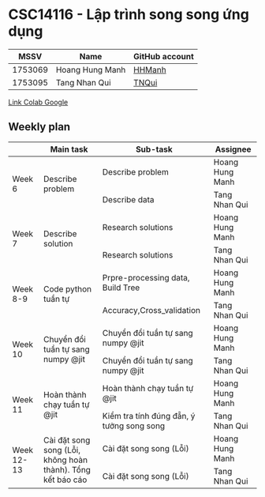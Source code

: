 # CSC14116 - Lập trình song song ứng dụng

| MSSV | Name |  GitHub account | 
| -------- | -------- | -------- | 
| 1753069   | Hoang Hung Manh | [HHManh](https://github.com/hungmanhhoang963) | 
| 1753095   | Tang Nhan Qui     | [TNQui](https://github.com/tangnhanqui) |
[Link Colab Google](https://colab.research.google.com/drive/1L1Ot_xYIrIHmQHy05E7wUta5Mr8-tTOV#scrollTo=b3ykin0rCFxO)

## Weekly plan

<table class="wp">
  <thead>
    <tr>
      <th class="tg-0pky"></th>
      <th class="tg-rk9a">Main task</th>
      <th class="tg-rk9a">Sub-task</th>
      <th class="tg-rk9a">Assignee</th>
    </tr>
  </thead>
  <tbody>
    <tr>
      <td class="tg-9hil" rowspan="3">Week 6</td>
      <td class="tg-9wq8" rowspan="3">Describe problem</td>
    </tr>
    <tr>
      <td class="tg-0pky">Describe problem</td>
      <td class="tg-kgv7"></span>Hoang Hung Manh</td>
    </tr>
    <tr>
      <td class="tg-0pky">Describe data</td>
      <td class="tg-kgv7"></span>Tang Nhan Qui</td>
    </tr>
    <tr>
      <td class="tg-9hil" rowspan="3">Week 7</td>
      <td class="tg-9wq8" rowspan="3">Describe solution </td>
    </tr>
    <tr>
      <td class="tg-0pky">Research solutions</td>
      <td class="tg-kgv7"></span>Hoang Hung Manh</td>
    </tr>
    <tr>
      <td class="tg-0pky">Research solutions</td>
      <td class="tg-kgv7"></span>Tang Nhan Qui</td>
    </tr>
    <tr>
      <td class="tg-9hil" rowspan="3">Week 8-9</td>
      <td class="tg-9wq8" rowspan="3">Code python tuần tự</td>
    </tr>
    <tr>
      <td class="tg-0pky">Prpre-processing data, Build Tree</td>
      <td class="tg-kgv7"></span>Hoang Hung Manh</td>
    </tr>
    <tr>
      <td class="tg-0pky">Accuracy,Cross_validation</td>
      <td class="tg-kgv7"></span>Tang Nhan Qui</td>
    </tr>
    <tr>
      <td class="tg-9hil" rowspan="3">Week 10</td>
      <td class="tg-9wq8" rowspan="3">Chuyển đổi tuần tự sang numpy @jit</td>
    </tr>
    <tr>
      <td class="tg-0pky">Chuyển đổi tuần tự sang numpy @jit</td>
      <td class="tg-kgv7"></span>Hoang Hung Manh</td>
    </tr>
    <tr>
      <td class="tg-0pky">Chuyển đổi tuần tự sang numpy @jit</td>
      <td class="tg-kgv7"></span>Tang Nhan Qui</td>
    </tr>
    <tr>
      <td class="tg-9hil" rowspan="3">Week 11</td>
      <td class="tg-9wq8" rowspan="3">Hoàn thành chạy tuần tự @jit</td>
    </tr>
    <tr>
      <td class="tg-0pky">Hoàn thành chạy tuần tự @jit</td>
      <td class="tg-kgv7"></span>Hoang Hung Manh</td>
    </tr>
    <tr>
      <td class="tg-0pky">Kiểm tra tính đúng đẵn, ý tưởng song song</td>
      <td class="tg-kgv7"></span>Tang Nhan Qui</td>
    </tr>
    <tr>
      <td class="tg-9hil" rowspan="3">Week 12-13</td>
      <td class="tg-9wq8" rowspan="3">Cài đặt song song (Lỗi, không hoàn thành). Tổng kết báo cáo</td>
    </tr>
    <tr>
      <td class="tg-0pky">Cài đặt song song (Lỗi)</td>
      <td class="tg-kgv7"></span>Hoang Hung Manh</td>
    </tr>
    <tr>
      <td class="tg-0pky">Cài đặt song song (Lỗi)</td>
      <td class="tg-kgv7"></span>Tang Nhan Qui</td>
    </tr>
</tbody>
</table>

